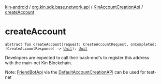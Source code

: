 [kin-android](../../index.md) / [org.kin.sdk.base.network.api](../index.md) / [KinAccountCreationApi](index.md) / [createAccount](./create-account.md)

# createAccount

`abstract fun createAccount(request: CreateAccountRequest, onCompleted: (CreateAccountResponse) -> `[`Unit`](https://kotlinlang.org/api/latest/jvm/stdlib/kotlin/-unit/index.html)`): `[`Unit`](https://kotlinlang.org/api/latest/jvm/stdlib/kotlin/-unit/index.html)

Developers are expected to call their back-end's to register
this address with the main-net Kin Blockchain.

Note: [FriendBotApi](../-friend-bot-api/index.md) via the [DefaultAccountCreationAPI](#)
    can be used for test-net

